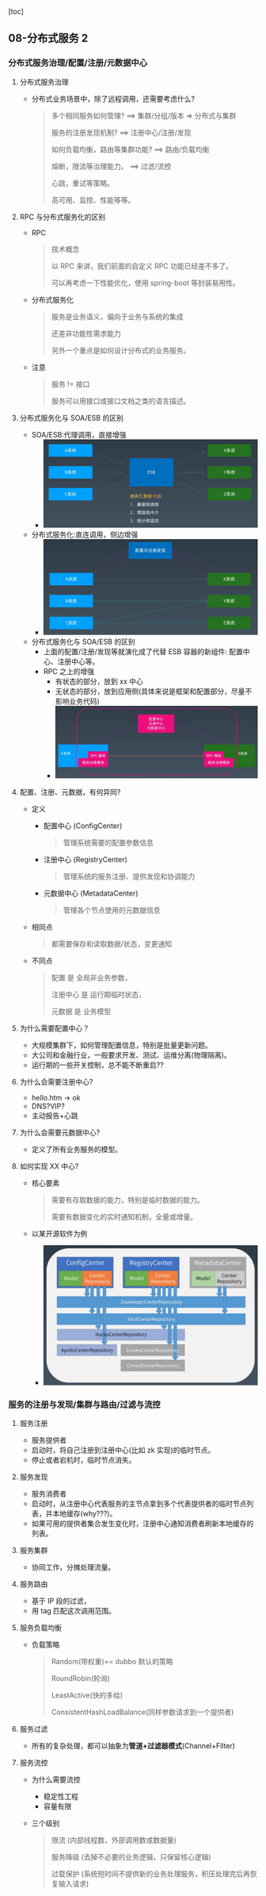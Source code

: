 [toc]

## 08-分布式服务 2

### 分布式服务治理/配置/注册/元数据中心

1.   分布式服务治理

     -   分布式业务场景中，除了远程调用，还需要考虑什么?

         >   多个相同服务如何管理? ==> 集群/分组/版本 => 分布式与集群 
         >
         >   服务的注册发现机制? ==> 注册中心/注册/发现
         >
         >   如何负载均衡，路由等集群功能? ==> 路由/负载均衡 
         >
         >   熔断，限流等治理能力。 ==> 过滤/流控 
         >
         >   心跳，重试等策略。
         >
         >   高可用、监控、性能等等。

2.   RPC 与分布式服务化的区别

     -   RPC

         >   技术概念
         >
         >   以 RPC 来讲，我们前面的自定义 RPC 功能已经差不多了。
         >
         >   可以再考虑一下性能优化，使用 spring-boot 等封装易用性。

     -   分布式服务化

         >   服务是业务语义，偏向于业务与系统的集成
         >
         >   还差非功能性需求能力
         >
         >   另外一个重点是如何设计分布式的业务服务。

     -   注意

         >   服务 != 接口
         >
         >   服务可以用接口或接口文档之类的语言描述。

3.   分布式服务化与 SOA/ESB 的区别

     -   SOA/ESB:代理调用，直接增强
         -   ![image-20220107205042952](imgs/image-20220107205042952.png)
     -   分布式服务化:直连调用，侧边增强
         -   ![image-20220107205112152](imgs/image-20220107205112152.png)
     -   分布式服务化与 SOA/ESB 的区别
         -   上面的配置/注册/发现等就演化成了代替 ESB 容器的新组件: 配置中心、注册中心等。
         -   RPC 之上的增强
             -   有状态的部分，放到 xx 中心 
             -   无状态的部分，放到应用侧(具体来说是框架和配置部分，尽量不影响业务代码)
             -   ![image-20220107205300306](imgs/image-20220107205300306.png)

4.   配置、注册、元数据，有何异同?

     -   定义
         -   配置中心 (ConfigCenter)

             >   管理系统需要的配置参数信息 

         -   注册中心 (RegistryCenter)

             >   管理系统的服务注册、提供发现和协调能力 

         -   元数据中心 (MetadataCenter)

             >   管理各个节点使用的元数据信息

     -   相同点

         >   都需要保存和读取数据/状态，变更通知 

     -   不同点

         >   配置 是 全局非业务参数，
         >
         >   注册中心 是 运行期临时状态，
         >
         >   元数据 是 业务模型

5.   为什么需要配置中心？

     -   大规模集群下，如何管理配置信息，特别是批量更新问题。 
     -   大公司和金融行业，一般要求开发、测试、运维分离(物理隔离)。 
     -   运行期的一些开关控制，总不能不断重启??

6.   为什么会需要注册中心?

     -   hello.htm -> ok
     -   DNS?VIP?
     -   主动报告+心跳

7.   为什么会需要元数据中心?

     -   定义了所有业务服务的模型。

8.   如何实现 XX 中心?

     -   核心要素

         >   需要有存取数据的能力，特别是临时数据的能力。 
         >
         >   需要有数据变化的实时通知机制，全量或增量。

     -   以某开源软件为例

         -   ![image-20220107213121256](imgs/image-20220107213121256.png)

### 服务的注册与发现/集群与路由/过滤与流控

1.   服务注册

     -   服务提供者
     -   启动时，将自己注册到注册中心(比如 zk 实现)的临时节点。
     -   停止或者宕机时，临时节点消失。

2.   服务发现

     -   服务消费者
     -   启动时，从注册中心代表服务的主节点拿到多个代表提供者的临时节点列表，并本地缓存(why???)。
     -   如果可用的提供者集合发生变化时，注册中心通知消费者刷新本地缓存的列表。

3.   服务集群

     -   协同工作，分摊处理流量。

4.   服务路由

     -   基于 IP 段的过滤，
     -   用 tag 匹配这次调用范围。

5.   服务负载均衡

     -   负载策略

         >   Random(带权重)== dubbo 默认的策略 
         >
         >   RoundRobin(轮询)
         >
         >   LeastActive(快的多给) 
         >
         >   ConsistentHashLoadBalance(同样参数请求到一个提供者)

6.   服务过滤

     -   所有的复杂处理，都可以抽象为**管道+过滤器模式**(Channel+Filter)

7.   服务流控

     -   为什么需要流控
      
         -   稳定性工程
         -   容量有限
        
     -   三个级别
      
         >   限流  (内部线程数，外部调用数或数据量) 
         >
         >   服务降级  (去掉不必要的业务逻辑，只保留核心逻辑) 
         >
         >   过载保护  (系统短时间不提供新的业务处理服务，积压处理完后再恢复输入请求)